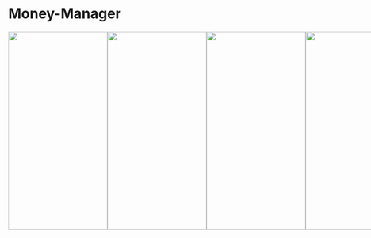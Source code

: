 # Money-Manager

<div class="image-container">
  <img src="https://user-images.githubusercontent.com/77386237/156748222-08726cf0-7b2f-4f59-b17c-9abcb35f6fb5.jpg" width="200" height="400">
  <img src="https://user-images.githubusercontent.com/77386237/156748686-49ac2d46-b1db-4fd0-b115-384fa14b51e0.jpg" width="200" height="400">
  <img src="https://user-images.githubusercontent.com/77386237/156748244-1cfa1795-96e8-4b5b-aa7b-d5eeac26ebcf.jpg" width="200" height="400">
  <img src="https://user-images.githubusercontent.com/77386237/156748424-c10f2944-144b-4317-a781-5f1c953d9b06.jpg" width="200" height="400">
  <img src="https://user-images.githubusercontent.com/77386237/156748346-76da573d-b38f-4f97-b74f-9c83266368e9.jpg" width="200" height="400">
  <img src="https://user-images.githubusercontent.com/77386237/156748331-ea8702e7-429b-487b-b242-c10f617b6a5e.jpg" width="200" height="400">
  <img src="https://user-images.githubusercontent.com/77386237/156748551-5d53f054-e2d1-408a-9c18-bc6fe07c28ee.jpg" width="200" height="400">
  <img src="https://user-images.githubusercontent.com/77386237/156748586-e6a1eddf-7b0a-440e-8e20-0987f6acaeb8.jpg" width="200" height="400">
  <img src="https://user-images.githubusercontent.com/77386237/156748628-ba1c70c0-2443-43d8-a705-803663998a3f.jpg" width="200" height="400">
</div>
<style>
  .image-container{
    display:flex
  }
</style>
